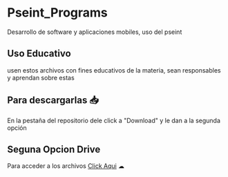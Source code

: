 # Pseint_Programs
Desarrollo de software y aplicaciones mobiles, uso del pseint

## Uso Educativo

usen estos archivos con fines educativos de la materia, sean responsables y aprendan sobre estas

## Para descargarlas 📥

En la pestaña del repositorio dele click a "Download" y le dan a la segunda opción

## Seguna Opcion Drive

Para acceder a los archivos [Click Aqui](https://drive.google.com/drive/folders/1sol-_sKNpaUbgG3Ea6A_iX3W2sHWqtRQ?usp=sharing) ☁
